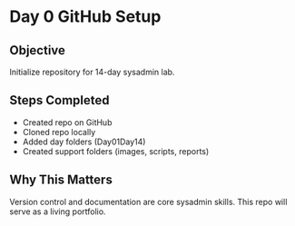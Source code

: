 ﻿# Day 0  GitHub Setup
## Objective
Initialize repository for 14-day sysadmin lab.

## Steps Completed
- Created repo on GitHub
- Cloned repo locally
- Added day folders (Day01Day14)
- Created support folders (images, scripts, reports)

## Why This Matters
Version control and documentation are core sysadmin skills.
This repo will serve as a living portfolio.

